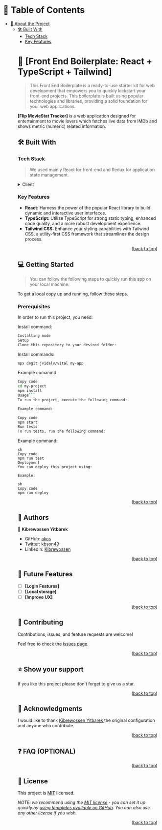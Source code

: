 # 📗 Table of Contents

- [📖 About the Project](#about-project)
  - [🛠 Built With](#built-with)
    - [Tech Stack](#tech-stack)
    - [Key Features](#key-features)
    <!-- Comment out the Live Demo section
  - [🚀 Live Demo](#live-demo)
    -->
- [💻 Getting Started](#getting-started)
  - [Setup](#setup)
  - [Prerequisites](#prerequisites)
  - [Install](#install)
  - [Usage](#usage)
  - [Run tests](#run-tests)
  - [Deployment](#triangular_flag_on_post-deployment)
- [👥 Authors](#authors)
- [🔭 Future Features](#future-features)
- [🤝 Contributing](#contributing)
- [⭐️ Show your support](#support)
- [🙏 Acknowledgements](#acknowledgements)
- [❓ FAQ (OPTIONAL)](#faq)
- [📝 License](#license)

<!-- PROJECT DESCRIPTION -->

# 📖 [Front End Boilerplate: React + TypeScript + Tailwind] <a name="about-project"></a>

> This Front End Boilerplate is a ready-to-use starter kit for web development that empowers you to quickly kickstart your front-end projects. This boilerplate is built using popular technologies and libraries, providing a solid foundation for your web applications.

**[Flip MovieStat Tracker]** is a web application designed for entertainment to movie lovers which fetches live data from IMDb and shows metric (numeric) related information.

## 🛠 Built With <a name="built-with"></a>

### Tech Stack <a name="tech-stack"></a>

> We used mainly React for front-end and Redux for application state management.

<details>
  <summary>Client</summary>
  <ul>
    <li><a href="https://reactjs.org/">React.js</a></li>
  </ul>
</details>

<!-- Features -->

### Key Features <a name="key-features"></a>

- **React:** Harness the power of the popular React library to build dynamic and interactive user interfaces.
- **TypeScript:** Utilize TypeScript for strong static typing, enhanced code quality, and a more robust development experience.
- **Tailwind CSS:** Enhance your styling capabilities with Tailwind CSS, a utility-first CSS framework that streamlines the design process.
<p align="right">(<a href="#readme-top">back to top</a>)</p>

<!-- GETTING STARTED -->

## 💻 Getting Started <a name="getting-started"></a>

> You can follow the following steps to quickly run this app on your local machine.

To get a local copy up and running, follow these steps.

### Prerequisites

In order to run this project, you need:

Install command:

```sh
Installing node
Setup
Clone this repository to your desired folder:
```

Install commands:

```sh
npx degit jvidalv/vital my-app
```

Example comamnd

````sh
Copy code
cd my-project
npm install
Usage```
To run the project, execute the following command:

Example command:
````

```sh
Copy code
npm start
Run tests
To run tests, run the following command:
```

Example command:

```
sh
Copy code
npm run test
Deployment
You can deploy this project using:

Example:

sh
Copy code
npm run deploy
```

<p align="right">(<a href="#readme-top">back to top</a>)</p>
<!-- AUTHORS -->

## 👥 Authors <a name="authors"></a>

👤 **Kibrewossen Yitbarek**

- GitHub: [akos](https://github.com/akos29)
- Twitter: [kbson49](https://twitter.com/Kbson49)
- LinkedIn: [Kibrewossen](https://www.linkedin.com/in/kibrewossen-y-mekasha/)

<p align="right">(<a href="#readme-top">back to top</a>)</p>

<!-- FUTURE FEATURES -->

## 🔭 Future Features <a name="future-features"></a>

- [ ] **[Login Features]**
- [ ] **[Local storage]**
- [ ] **[Improve UX]**

<p align="right">(<a href="#readme-top">back to top</a>)</p>

<!-- CONTRIBUTING -->

## 🤝 Contributing <a name="contributing"></a>

Contributions, issues, and feature requests are welcome!

Feel free to check the [issues page](../../issues/).

<p align="right">(<a href="#readme-top">back to top</a>)</p>

<!-- SUPPORT -->

## ⭐️ Show your support <a name="support"></a>

If you like this project please don't forget to give us a star.

<p align="right">(<a href="#readme-top">back to top</a>)</p>

<!-- ACKNOWLEDGEMENTS -->

## 🙏 Acknowledgments <a name="acknowledgements"></a>

I would like to thank [Kibrewossen Yitbarek ](https://vital.josepvidal.dev/) the original configuration and anyone who contribute.

<p align="right">(<a href="#readme-top">back to top</a>)</p>

<!-- FAQ (optional) -->

## ❓ FAQ (OPTIONAL) <a name="faq"></a>

<!--
> Add at least 2 questions new developers would ask when they decide to use your project.

- **[Question_1]**

  - [Answer_1]

- **[Question_2]**

  - [Answer_2] -->

<p align="right">(<a href="#readme-top">back to top</a>)</p>

<!-- LICENSE -->

## 📝 License <a name="license"></a>

This project is [MIT](./LICENSE) licensed.

_NOTE: we recommend using the [MIT license](https://choosealicense.com/licenses/mit/) - you can set it up quickly by [using templates available on GitHub](https://docs.github.com/en/communities/setting-up-your-project-for-healthy-contributions/adding-a-license-to-a-repository). You can also use [any other license](https://choosealicense.com/licenses/) if you wish._

<p align="right">(<a href="#readme-top">back to top</a>)</p>
